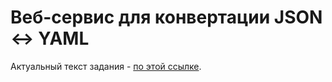 # Веб-сервис для конвертации JSON ↔ YAML

Актуальный текст задания - [по этой ссылке](https://git.culab.ru/bsc-development-basics-2nd-semester/dev-basics-2025-longreads/-/blob/main/golang/07-http/project.md).
